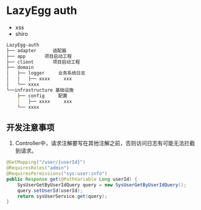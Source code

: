 # LazyEgg auth

- xss
- shiro

```markdown
LazyEgg-auth
├── adapter      适配器
├── app       项目启动工程
├── client       项目启动工程
├── domain   
│   ├── logger     业务系统日志
│   |   ├── xxxx     xxx
│   └── xxxx   
└──infrastructure 基础设施
    ├── config     配置
    |   ├── xxxx     xxx
    └── xxxx   
```

## 开发注意事项
1. Controller中，请求注解要写在其他注解之前，否则访问日志有可能无法拦截到请求。
```java
@GetMapping("/user/{userId}")
@RequiresRoles("admin")
@RequiresPermissions("sys:user:info")
public Response get(@PathVariable Long userId) {
    SysUserGetByUserIdQuery query = new SysUserGetByUserIdQuery();
    query.setUserId(userId);
    return sysUserService.get(query);
}

```

